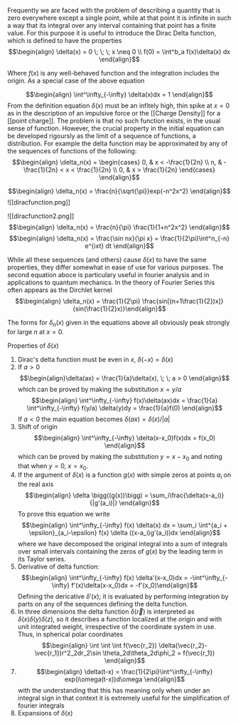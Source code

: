 Frequently we are faced with the problem of describing a quantity that is zero everywhere except a single point, while at that point it is infinite in such a way that its integral over any interval containing that point has a finite value. For this purpose it is useful to introduce the Dirac Delta function, which is defined to have the properties
$$\begin{align} \delta(x) = 0 \; \; \; x \neq 0 \\ f(0) = \int^b_a f(x)\delta(x) dx \end{align}$$

Where $f(x)$ is any well-behaved function and the integration includes the origin. As a special case of the above equation

$$\begin{align} \int^\infty_{-\infty} \delta(x)dx = 1 \end{align}$$
From the definition equation $\delta(x)$ must be an infitely high, thin spike at $x = 0$ as in the description of an impulsive force or the [[Charge Density]] for a [[point charge]]. The problem is that no such function exists, in the usual sense of function. However, the crucial property in the initial equation can be developed rigoursly as the limit of a sequence of functions, a distribution. For example the delta function may be approximated by any of the sequences of functions of the following:
$$\begin{align} \delta_n(x) = \begin{cases} 0, & x < -\frac{1}{2n} \\ n, & -\frac{1}{2n} < x < \frac{1}{2n} \\ 0, & x > \frac{1}{2n} \end{cases} \end{align}$$

$$\begin{align} \delta_n(x) = \frac{n}{\sqrt{\pi}}exp(-n^2x^2) \end{align}$$![[diracfunction.png]]

![[diracfunction2.png]]
$$\begin{align} \delta_n(x) = \frac{n}{\pi} \frac{1}{1+n^2x^2} \end{align}$$
$$\begin{align} \delta_n(x) = \frac{\sin nx}{\pi x} = \frac{1}{2\pi}\int^n_{-n} e^{ixt} dt \end{align}$$

While all these sequences (and others) cause $\delta(x)$ to have the same properties, they differ somewhat in ease of use for various purposes. The second equation aboce is particulary useful in fourier analysis and in applications to quantum mechanics. In the theory of Fourier Series this often appears as the Dirchlet kernel
$$\begin{align} \delta_n(x) = \frac{1}{2\pi} \frac{sin[(n+1\frac{1}{2})x]}{sin(\frac{1}{2}x)}\end{align}$$

The forms for $\delta_n(x)$ given in the equations above all obviously peak strongly for large $n$ at $x = 0$. 

Properties of $\delta(x)$
1) Dirac's delta function must be even in $x$, $\delta(-x) = \delta(x)$
2) If $a>0$ $$\begin{align}\delta(ax) = \frac{1}{a}\delta(x), \; \; a > 0 \end{align}$$ which can be proved by making the substitution $x = y/a$ $$\begin{align} \int^\infty_{-\infty} f(x)\delta(ax)dx = \frac{1}{a} \int^\infty_{-\infty} f(y/a) \delta(y)dy = \frac{1}{a}f(0) \end{align}$$ If $a < 0$ the main equation becomes $\delta(ax) = \delta (x)/|a|$
3) Shift of origin $$\begin{align} \int^\infty_{-\infty} \delta(x-x_0)f(x)dx = f(x_0) \end{align}$$ which can be proved by making the substitution $y = x - x_0$ and noting that when $y = 0$, $x = x_0$.
4) If the argument of $\delta(x)$ is a function $g(x)$ with simple zeros at points $a_i$ on the real axis $$\begin{align} \delta \bigg((g(x))\bigg) = \sum_i\frac{\delta(x-a_i)}{|g'(a_i)|} \end{align}$$ To prove this equation we write $$\begin{align} \int^\infty_{-\infty} f(x) \delta(x) dx = \sum_i \int^{a_i + \epsilon}_{a_i-\epsilon} f(x) \delta ((x-a_i)g'(a_i))dx \end{align}$$ where we have decomposed the original integral into a sum of integrals over small intervals containing the zeros of $g(x)$ by the leading term in its Taylor series.
5) Derivative of delta function: $$\begin{align} \int^\infty_{-\infty} f(x) \delta'(x-x_0)dx = -\int^\infty_{-\infty} f'(x)\delta(x-x_0)dx = -f'(x_0)\end{align}$$ Defining the dericative $\delta'(x)$; it is evaluated by performing integration by parts on any of the sequences defining the delta function.
6) In three dimensions the delta function $\delta(\vec{r})$ is interpreted as $\delta(x)\delta(y)\delta(z)$, so it describes a function localized at the origin and with unit integrated weight, irrespective of the coordinate system in use. Thus, in spherical polar coordinates$$\begin{align} \int \int \int f(\vec{r_2}) \delta(\vec{r_2}-\vec{r_1})r^2_2dr_2\sin \theta_2d\theta_2d\phi_2 = f(\vec{r_1}) \end{align}$$
7) $$\begin{align} \delta(t-x) = \frac{1}{2\pi}\int^\infty_{-\infty} exp(i\omega(t-x))d\omega \end{align}$$ with the understanding that this has meaning only when under an integral sign in that context it is extremely useful for the simplification of fourier integrals
8) Expansions of $\delta(x)$
